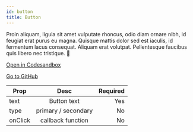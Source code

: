 ```yaml
---
id: button
title: Button
---
```


Proin aliquam, ligula sit amet vulputate rhoncus, odio diam ornare nibh, id feugiat erat purus eu magna. Quisque mattis dolor sed est iaculis, id fermentum lacus consequat. Aliquam erat volutpat. Pellentesque faucibus quis libero nec tristique. 🤖

[Open in Codesandbox](https://codesandbox.io/s/github/DanielJohnsson87/raket-factory/tree/master/packages/button)

[Go to GitHub](https://github.com/DanielJohnsson87/raket-factory/tree/master/packages/button)


| Prop          | Desc                      | Required  |
| ------------- |:-------------:            | -----:|
| text          | Button text               | Yes    |
| type          | primary / secondary       | No     |
| onClick       | callback function         | No     |
